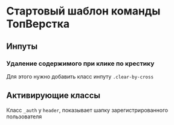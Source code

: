 # Стартовый шаблон команды ТопВерстка

## Инпуты
### Удаление содержимого при клике по крестику
Для этого нужно добавить класс инпуту `.clear-by-cross`

## Активирующие классы
Класс `_auth` у `header`, показывает шапку зарегистрированного пользователя